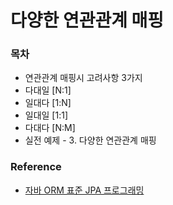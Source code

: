 # 다양한 연관관계 매핑

### 목차
- 연관관계 매핑시 고려사항 3가지
- 다대일 [N:1]
- 일대다 [1:N]
- 일대일 [1:1]
- 다대다 [N:M]
- 실전 예제 - 3. 다양한 연관관계 매핑


### Reference

- [자바 ORM 표준 JPA 프로그래밍](https://www.inflearn.com/course/ORM-JPA-Basic)

